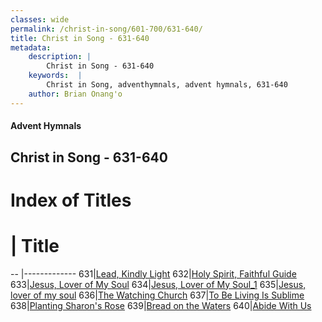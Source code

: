 ```yaml
---
classes: wide
permalink: /christ-in-song/601-700/631-640/
title: Christ in Song - 631-640
metadata:
    description: |
        Christ in Song - 631-640
    keywords:  |
        Christ in Song, adventhymnals, advent hymnals, 631-640
    author: Brian Onang'o
---
```


#### Advent Hymnals
## Christ in Song - 631-640

# Index of Titles
# | Title                        
-- |-------------
631|[Lead, Kindly Light](/christ-in-song/601-700/631-640/Lead,-Kindly-Light)
632|[Holy Spirit, Faithful Guide](/christ-in-song/601-700/631-640/Holy-Spirit,-Faithful-Guide)
633|[Jesus, Lover of My Soul](/christ-in-song/601-700/631-640/Jesus,-Lover-of-My-Soul)
634|[Jesus, Lover of My Soul_1](/christ-in-song/601-700/631-640/Jesus,-Lover-of-My-Soul_1)
635|[Jesus, lover of my soul](/christ-in-song/601-700/631-640/Jesus,-lover-of-my-soul)
636|[The Watching Church](/christ-in-song/601-700/631-640/The-Watching-Church)
637|[To Be Living Is Sublime](/christ-in-song/601-700/631-640/To-Be-Living-Is-Sublime)
638|[Planting Sharon's Rose](/christ-in-song/601-700/631-640/Planting-Sharon's-Rose)
639|[Bread on the Waters](/christ-in-song/601-700/631-640/Bread-on-the-Waters)
640|[Abide With Us](/christ-in-song/601-700/631-640/Abide-With-Us)